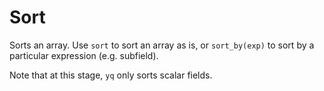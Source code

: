 # Sort

Sorts an array. Use `sort` to sort an array as is, or `sort_by(exp)` to sort by a particular expression (e.g. subfield).

Note that at this stage, `yq` only sorts scalar fields.

